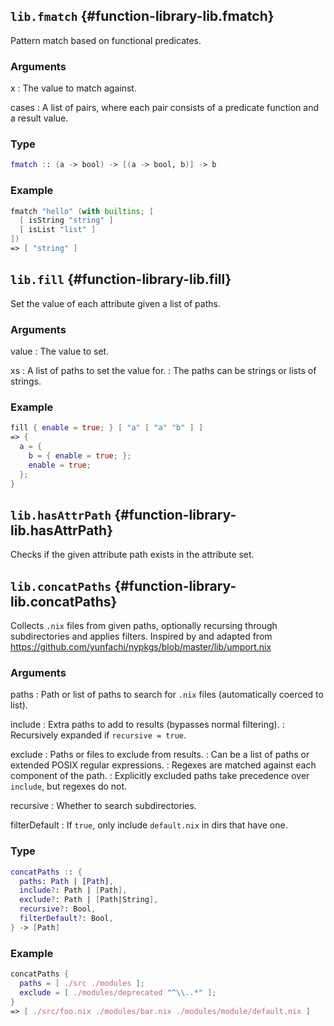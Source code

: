 




























## `lib.fmatch` {#function-library-lib.fmatch}

Pattern match based on functional predicates.

### Arguments

x
: The value to match against.

cases
: A list of pairs, where each pair consists of a predicate function and a result value.

### Type

```nix
fmatch :: (a -> bool) -> [(a -> bool, b)] -> b
```

### Example

```nix
fmatch "hello" (with builtins; [
  [ isString "string" ]
  [ isList "list" ]
])
=> [ "string" ]
```



## `lib.fill` {#function-library-lib.fill}

Set the value of each attribute given a list of paths.

### Arguments

value
: The value to set.

xs
: A list of paths to set the value for.
: The paths can be strings or lists of strings.

### Example

```nix
fill { enable = true; } [ "a" [ "a" "b" ] ]
=> {
  a = {
    b = { enable = true; };
    enable = true;
  };
}
```

## `lib.hasAttrPath` {#function-library-lib.hasAttrPath}

Checks if the given attribute path exists in the attribute set.















## `lib.concatPaths` {#function-library-lib.concatPaths}

Collects `.nix` files from given paths,
optionally recursing through subdirectories and applies filters.
Inspired by and adapted from https://github.com/yunfachi/nypkgs/blob/master/lib/umport.nix

### Arguments

paths
: Path or list of paths to search for `.nix` files (automatically coerced to list).

include
: Extra paths to add to results (bypasses normal filtering).
: Recursively expanded if `recursive = true`.

exclude
: Paths or files to exclude from results.
: Can be a list of paths or extended POSIX regular expressions.
: Regexes are matched against each component of the path.
: Explicitly excluded paths take precedence over `include`, but regexes do not.

recursive
: Whether to search subdirectories.

filterDefault
: If `true`, only include `default.nix` in dirs that have one.

### Type

```nix
concatPaths :: {
  paths: Path | [Path],
  include?: Path | [Path],
  exclude?: Path | [Path|String],
  recursive?: Bool,
  filterDefault?: Bool,
} -> [Path]
```

### Example

```nix
concatPaths {
  paths = [ ./src ./modules ];
  exclude = [ ./modules/deprecated "^\\..*" ];
}
=> [ ./src/foo.nix ./modules/bar.nix ./modules/module/default.nix ]








